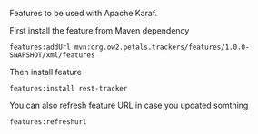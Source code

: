 Features to be used with Apache Karaf.

First install the feature from Maven dependency

    features:addUrl mvn:org.ow2.petals.trackers/features/1.0.0-SNAPSHOT/xml/features

Then install feature

    features:install rest-tracker

You can also refresh feature URL in case you updated somthing

    features:refreshurl
